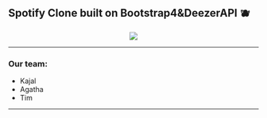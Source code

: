 <p align="center">
<h2>Spotify Clone built on Bootstrap4&DeezerAPI 🫐 </h2>
</p>


<p align="center">
<img src="https://i.pinimg.com/originals/d3/ca/2b/d3ca2b6b5b0d90c4b98195b205defa29.gif"/>
</p>
<hr>
<p align="center">
<h3>Our team:</h3>
<ul>
 <li>Kajal</li>
 <li>Agatha</li>
 <li>Tim</li>
</ul>
</p>
<hr>
